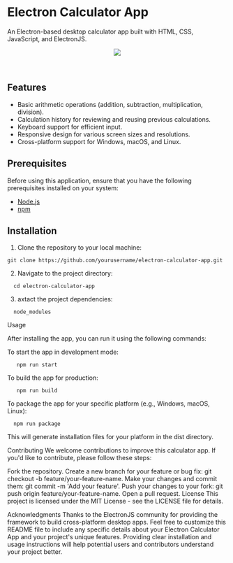# Electron Calculator App

An Electron-based desktop calculator app built with HTML, CSS, JavaScript, and ElectronJS.

<p href="https://visitorbadge.io/status?path=https://github.com/bevvee/Electron-Calculator-App" align=center><img src="https://api.visitorbadge.io/api/visitors?path=https://github.com/bevvee/Electron-Calculator-App&label=%F0%9F%A5%B3VISITORS&labelColor=%23ffff00&countColor=%23263759" /><p>
<br />

## Features

- Basic arithmetic operations (addition, subtraction, multiplication, division).
- Calculation history for reviewing and reusing previous calculations.
- Keyboard support for efficient input.
- Responsive design for various screen sizes and resolutions.
- Cross-platform support for Windows, macOS, and Linux.

## Prerequisites

Before using this application, ensure that you have the following prerequisites installed on your system:

- [Node.js](https://nodejs.org/)
- [npm](https://www.npmjs.com/)

## Installation

1. Clone the repository to your local machine:

```
git clone https://github.com/yourusername/electron-calculator-app.git
```

2. Navigate to the project directory:
   
 ```
   cd electron-calculator-app
```

3. axtact the project dependencies:
   
```
  node_modules
```

Usage

After installing the app, you can run it using the following commands:

To start the app in development mode:

```
   npm run start
```
To build the app for production:
```
   npm run build
```
To package the app for your specific platform (e.g., Windows, macOS, Linux):
```
  npm run package
```


This will generate installation files for your platform in the dist directory.

Contributing
We welcome contributions to improve this calculator app. If you'd like to contribute, please follow these steps:

Fork the repository.
Create a new branch for your feature or bug fix: git checkout -b feature/your-feature-name.
Make your changes and commit them: git commit -m 'Add your feature'.
Push your changes to your fork: git push origin feature/your-feature-name.
Open a pull request.
License
This project is licensed under the MIT License - see the LICENSE file for details.

Acknowledgments
Thanks to the ElectronJS community for providing the framework to build cross-platform desktop apps.
Feel free to customize this README file to include any specific details about your Electron Calculator App and your project's unique features. Providing clear installation and usage instructions will help potential users and contributors understand your project better.


